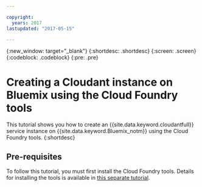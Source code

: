 ```yaml
---

copyright:
  years: 2017
lastupdated: "2017-05-15"

---
```


{:new_window: target="_blank"}
{:shortdesc: .shortdesc}
{:screen: .screen}
{:codeblock: .codeblock}
{:pre: .pre}

# Creating a Cloudant instance on Bluemix using the Cloud Foundry tools

This tutorial shows you how to create an {{site.data.keyword.cloudantfull}}
service instance on {{site.data.keyword.Bluemix_notm}}
using the Cloud Foundry tools.
{:shortdesc}

## Pre-requisites

To follow this tutorial,
you must first install the Cloud Foundry tools.
Details for installing the tools is available in [this separate tutorial](create_bmxapp_appenv.html#the-cloud-foundry-and-bluemix-command-toolkits).